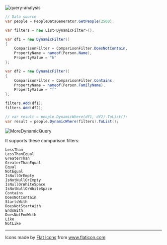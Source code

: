 ![query-analysis](https://user-images.githubusercontent.com/8418700/140911412-9fee2581-b96c-4e7b-ba99-a0127321a335.png)

```cs
// Data source
var people = PeopleDataGenerator.GetPeople(2500);

var filters = new List<DynamicFilter>();

var df1 = new DynamicFilter()
{
    ComparisonFilter = ComparisonFilter.DoesNotContain,
    PropertyName = nameof(Person.Name),
    PropertyValue = "h"
};

var df2 = new DynamicFilter()
{
    ComparisonFilter = ComparisonFilter.Contains,
    PropertyName = nameof(Person.FamilyName),
    PropertyValue = "f"
};

filters.Add(df1);
filters.Add(df2);

// var result = people.DynamicWhere(df1, df2).ToList();
var result = people.DynamicWhere(filters).ToList();
```

![MoreDynamicQuery](https://user-images.githubusercontent.com/8418700/141125107-9409724b-9165-4cee-9ef6-3e72f6194bf0.png)

It supports these comparison filters:

```
LessThan
LessThanEqual
GreaterThan
GreaterThanEqual
Equal
NotEqual
IsNullOrEmpty
IsNotNullOrEmpty
IsNullOrWhiteSpace
IsNotNullOrWhiteSpace
Contains
DoesNotContain
StartsWith
DoesNotStartWith
EndsWith
DoesNotEndWith
Like
NotLike
```

<hr/>
<div>Icons made by <a href="https://www.flaticon.com/authors/flat-icons" title="Flat Icons">Flat Icons</a> from <a href="https://www.flaticon.com/" title="Flaticon">www.flaticon.com</a></div>
